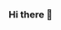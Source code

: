 ### Hi there 👋

<!--
**Lucaspxmr/Lucaspxmr** is a ✨ _special_ ✨ repository because its `README.md` (this file) appears on your GitHub profile.

Here are some ideas to get you started:

- 🔭 I’m currently working on ...
- 🌱 I’m currently learning ...
- 👯 I’m looking to collaborate on ...
- 🤔 I’m looking for help with ...
- 💬 Ask me about ...
- 📫 How to reach me: ...
- 😄 Pronouns: ...
- ⚡ Fun fact: ...


## 📈 My Stats

[![My GitHub Stats](https://github-readme-stats.vercel.app/api?username=Lucaspxmr&show_icons=true&hide_border=true)](https://github.com/Lucaspxmr)



-->
